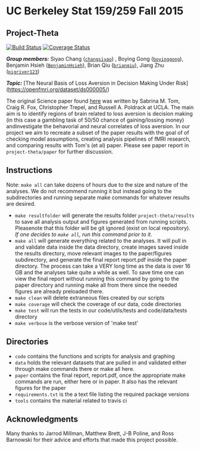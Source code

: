 # UC Berkeley Stat 159/259 Fall 2015
## Project-Theta

[![Build Status](https://travis-ci.org/berkeley-stat159/project-theta.svg?branch=master)](https://travis-ci.org/berkeley-stat159/project-theta?branch=master)
[![Coverage Status](https://coveralls.io/repos/berkeley-stat159/project-theta/badge.svg?branch=master)](https://coveralls.io/r/berkeley-stat159/project-theta?branch=master)

_**Group members:**_ Siyao Chang ([`changsiyao`](https://github.com/changsiyao)) , Boying Gong ([`boyinggong`](https://github.com/boyinggong)), Benjamin Hsieh ([`BenjaminHsieh`](https://github.com/BenjaminHsieh)), Brian Qiu ([`brianqiu`](https://github.com/brianqiu)), Jiang Zhu ([`pigriver123`](https://github.com/pigriver123))

_**Topic:**_ [The Neural Basis of Loss Aversion in Decision Making Under Risk] (https://openfmri.org/dataset/ds000005/)

The original Science paper found [here](https://www.sciencemag.org/content/315/5811/515.abstract) was written by Sabrina M. Tom, Craig R. Fox, Christopher Trepel, and Russell A. Poldrack at UCLA. The main aim is to identify regions of brain related to loss aversion is decision making (in this case a gambling task of 50/50 chance of gaining/lossing money) andinvestigate the behavorial and neural correlates of loss aversion. 
In our project we aim to recreate a subset of the paper results with the goal of of checking model assumptions, creating analysis pipelines of fMRI research, and comparing results with Tom's (et al) paper. Please see paper report in `project-theta/paper` for further discussion.  

## Instructions
Note: `make all` can take dozens of hours due to the size and nature of the analyses. We do not recommend running it but instead going to the subdirectories and running separate make commands for whatever results are desired. 

- `make resultfolder` will generate the results folder `project-theta/results`
to save all analysis output and figures generated from running scripts. Pleasenote that this folder will be git ignored (exist on local repository). *If 
one decides to `make all`,  run this command prior to it.* 
- `make all` will generate everything related to the analyses. It will pull in and validate data inside the data directory, create images saved inside the results directory, move relevant images to the paper/figures subdirectory, and generate the final report report.pdf inside the paper directory. The process can take a VERY long time as the data is over 16 GB and the analyses take quite a while as well. To save time one can view the final report without running this command by going to the paper directory and running make all from there since the needed figures are already preloaded there. 
- `make clean` will delete extraneous files created by our scripts
- `make coverage` will check the coverage of our data, code directories 
- `make test` will run the tests in our code/utils/tests and code/data/tests directory
- `make verbose` is the verbose version of 'make test'


## Directories

- `code` contains the functions and scripts for analysis and graphing
- `data` holds the relevant datasets that are pulled in and validated either through make commands there or make all here.
- `paper` contains the final report, report.pdf, once the appropriate make commands are run, either here or in paper. It also has the relevant figures for the paper
- `requirements.txt` is the a text file listing the required package versions 
- `tools` contains the material related to travis ci

## Acknowledgments

Many thanks to Jarrod Millman, Matthew Brett, J-B Poline, and Ross Barnowski 
for their advice and efforts that made this project possible. 